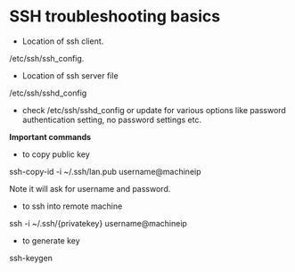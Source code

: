 # SSH troubleshooting basics 

* Location of ssh client.  

/etc/ssh/ssh_config. 

* Location of ssh server file

/etc/ssh/sshd_config

* check /etc/ssh/sshd_config or update for various options like password authentication setting, no password settings etc. 




**Important commands**


* to copy public key 

ssh-copy-id -i ~/.ssh/lan.pub username@machineip 

Note it will ask for username and password. 

* to ssh into remote machine

ssh -i ~/.ssh/{privatekey} username@machineip

* to generate key 

ssh-keygen

